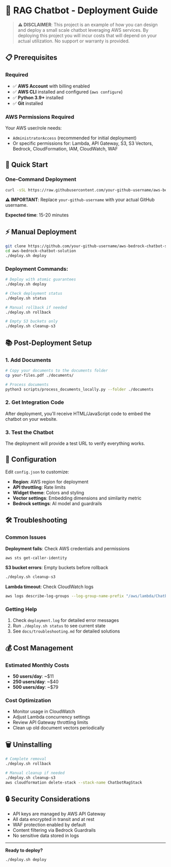 # 🚀 RAG Chatbot - Deployment Guide

> **⚠️ DISCLAIMER**: This project is an example of how you can design and deploy a small scale chatbot leveraging AWS services. By deploying this project you will incur costs that will depend on your actual utilization. No support or warranty is provided.

## 📋 Prerequisites

### Required
- ✅ **AWS Account** with billing enabled
- ✅ **AWS CLI** installed and configured (`aws configure`)
- ✅ **Python 3.9+** installed
- ✅ **Git** installed

### AWS Permissions Required
Your AWS user/role needs:
- `AdministratorAccess` (recommended for initial deployment)
- Or specific permissions for: Lambda, API Gateway, S3, S3 Vectors, Bedrock, CloudFormation, IAM, CloudWatch, WAF

## 🚀 Quick Start

### One-Command Deployment

```bash
curl -sSL https://raw.githubusercontent.com/your-github-username/aws-bedrock-chatbot-solution/main/install.sh | bash
```

**⚠️ IMPORTANT**: Replace `your-github-username` with your actual GitHub username.

**Expected time**: 15-20 minutes

## ⚡ Manual Deployment

```bash
git clone https://github.com/your-github-username/aws-bedrock-chatbot-solution.git
cd aws-bedrock-chatbot-solution
./deploy.sh deploy
```

### Deployment Commands:
```bash
# Deploy with atomic guarantees
./deploy.sh deploy

# Check deployment status
./deploy.sh status

# Manual rollback if needed
./deploy.sh rollback

# Empty S3 buckets only
./deploy.sh cleanup-s3
```

## 📚 Post-Deployment Setup

### 1. Add Documents
```bash
# Copy your documents to the documents folder
cp your-files.pdf ./documents/

# Process documents
python3 scripts/process_documents_locally.py --folder ./documents
```

### 2. Get Integration Code
After deployment, you'll receive HTML/JavaScript code to embed the chatbot on your website.

### 3. Test the Chatbot
The deployment will provide a test URL to verify everything works.

## 🔧 Configuration

Edit `config.json` to customize:
- **Region**: AWS region for deployment
- **API throttling**: Rate limits
- **Widget theme**: Colors and styling
- **Vector settings**: Embedding dimensions and similarity metric
- **Bedrock settings**: AI model and guardrails

## 🛠️ Troubleshooting

### Common Issues

**Deployment fails**: Check AWS credentials and permissions
```bash
aws sts get-caller-identity
```

**S3 bucket errors**: Empty buckets before rollback
```bash
./deploy.sh cleanup-s3
```

**Lambda timeout**: Check CloudWatch logs
```bash
aws logs describe-log-groups --log-group-name-prefix "/aws/lambda/ChatbotRag"
```

### Getting Help
1. Check `deployment.log` for detailed error messages
2. Run `./deploy.sh status` to see current state
3. See `docs/troubleshooting.md` for detailed solutions

## 💰 Cost Management

### Estimated Monthly Costs
- **50 users/day**: ~$11
- **250 users/day**: ~$40
- **500 users/day**: ~$79

### Cost Optimization
- Monitor usage in CloudWatch
- Adjust Lambda concurrency settings
- Review API Gateway throttling limits
- Clean up old document vectors periodically

## 🗑️ Uninstalling

```bash
# Complete removal
./deploy.sh rollback

# Manual cleanup if needed
./deploy.sh cleanup-s3
aws cloudformation delete-stack --stack-name ChatbotRagStack
```

## 🔒 Security Considerations

- API keys are managed by AWS API Gateway
- All data encrypted in transit and at rest
- WAF protection enabled by default
- Content filtering via Bedrock Guardrails
- No sensitive data stored in logs

---

**Ready to deploy?**
```bash
./deploy.sh deploy
```
